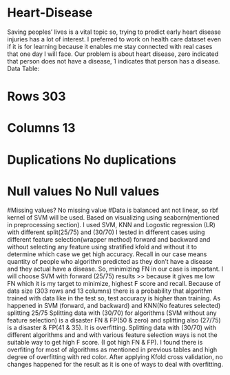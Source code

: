# Heart-Disease
Saving peoples’ lives is a vital topic so, trying to predict early heart disease injuries has a lot of interest. I preferred to work on health care dataset even if it is for learning because it enables me stay connected with real cases that one day I will face. Our problem is about heart disease, zero indicated that person does not have a disease, 1 indicates that person has a disease.
Data Table:
# Rows  303
# Columns  13
# Duplications   No duplications
# Null values No Null values
#Missing values?  No missing value
#Data is balanced ant not linear, so rbf kernel of SVM will be used. Based on visualizing using seaborn(mentioned in preprocessing section).
I used SVM, KNN and Logostic regression (LR) with different split(25/75) and (30/70)
I tested in different cases using different feature selection(wrapper method) forward and backward and without selecting any feature using stratified kfold and without it to determine which case we get high accuracy.
Recall in our case means quantity of people who algorithm predicted as they don’t have a 
disease and they actual have a disease. So, minimizing FN in our case is important.
I will choose SVM with forward (25/75) results >> because it gives me low FN which it
is my target to minimize, highest F score and recall.
Because of data size (303 rows and 13 columns) there is a probability that algorithm trained with data like in the test so, test accuracy is higher than training. As happened in SVM (forward, and backward) and KNN(No features selected) splitting 25/75
Splitting data with (30/70) for algorithms (SVM without any feature selection) is a disaster FN & FP(50 & zero) and splitting also (27/75) is a disaster & FP(41 & 35). It is overfitting.
Splitting data with (30/70) with different algorithms and and with various feature selection ways is not the suitable way to get high F score. (I got high FN & FP).
I found there is overfiting for most of algorithms as mentioned in previous tables and high degree of overfitting with red color. After applying Kfold cross validation, no changes happened for the result as it is one of ways to deal with overfitting.
